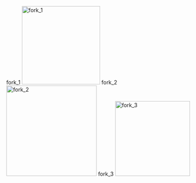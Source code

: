 
fork_1
<img width="206" alt="fork_1" src="https://user-images.githubusercontent.com/78209583/173672828-096209ab-819d-4376-9f49-1c2cb32bb9ba.png">
fork_2
<img width="238" alt="fork_2" src="https://user-images.githubusercontent.com/78209583/173672910-cc7e760c-40a8-459d-87bc-8c05d7277a5e.png">
fork_3
<img width="197" alt="fork_3" src="https://user-images.githubusercontent.com/78209583/173672963-ee13db67-6dc9-4b16-9e41-fcbde2ed93c5.png">

